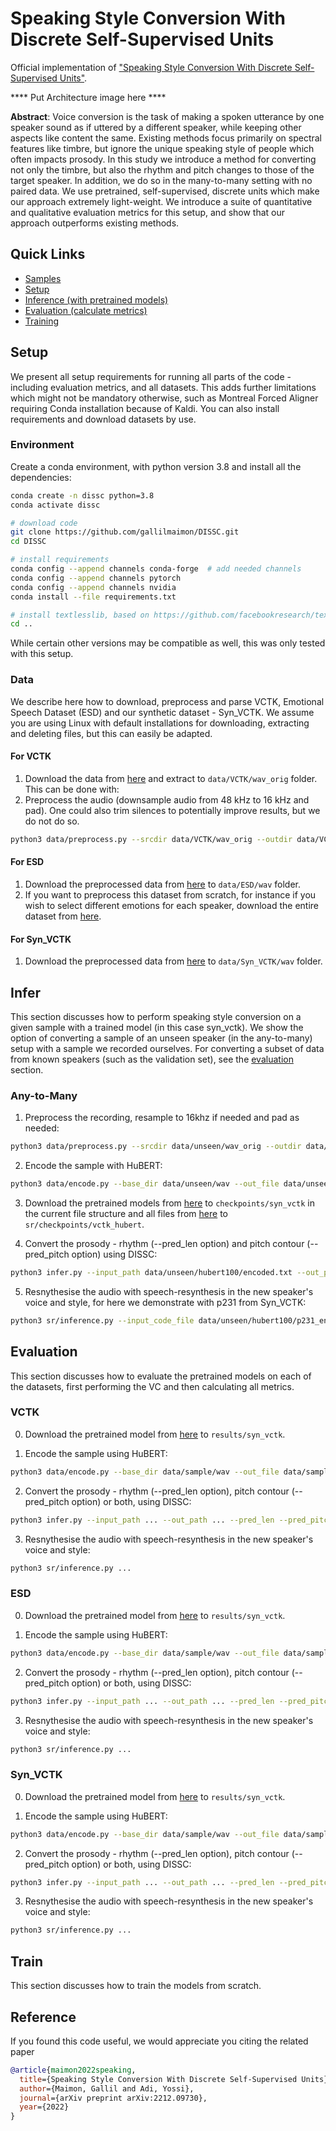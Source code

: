# Speaking Style Conversion With Discrete Self-Supervised Units
Official implementation of ["Speaking Style Conversion With Discrete Self-Supervised Units"](https://arxiv.org/abs/2212.09730).

**** Put Architecture image here ****

__Abstract__: Voice conversion is the task of making a spoken utterance by one speaker sound as if uttered by a different speaker, while keeping other aspects like content the same. Existing methods focus primarily on spectral features like timbre, but ignore the unique speaking style of people which often impacts prosody. In this study we introduce a method for converting not only the timbre, but also the rhythm and pitch changes to those of the target speaker. In addition, we do so in the many-to-many setting with no paired data. We use pretrained, self-supervised, discrete units which make our approach extremely light-weight. We introduce a suite of quantitative and qualitative evaluation metrics for this setup, and show that our approach outperforms existing methods.

## Quick Links
* [Samples](https://pages.cs.huji.ac.il/adiyoss-lab/dissc/)
* [Setup](#setup)
* [Inference (with pretrained models)](#infer)
* [Evaluation (calculate metrics)](#evaluation)
* [Training](#train)

## Setup
We present all setup requirements for running all parts of the code - including evaluation metrics, and all datasets. This adds further limitations which might not be mandatory otherwise, such as Montreal Forced Aligner requiring Conda installation because of Kaldi. You can also install requirements and download datasets by use.

### Environment
Create a conda environment, with python version 3.8 and install all the dependencies:
```sh
conda create -n dissc python=3.8
conda activate dissc

# download code
git clone https://github.com/gallilmaimon/DISSC.git
cd DISSC

# install requirements
conda config --append channels conda-forge  # add needed channels
conda config --append channels pytorch
conda config --append channels nvidia
conda install --file requirements.txt

# install textlesslib, based on https://github.com/facebookresearch/textlesslib#installation
cd ..

```

While certain other versions may be compatible as well, this was only tested with this setup.

### Data
We describe here how to download, preprocess and parse VCTK, Emotional Speech Dataset (ESD) and our synthetic dataset - Syn_VCTK. We assume you are using Linux with default installations for downloading, extracting and deleting files, but this can easily be adapted.

#### For VCTK
1. Download the data from [here](https://datashare.ed.ac.uk/handle/10283/3443) and extract to ```data/VCTK/wav_orig``` folder. This can be done with:
2. Preprocess the audio (downsample audio from 48 kHz to 16 kHz and pad). One could also trim silences to potentially improve results, but we do not do so.
```sh
python3 data/preprocess.py --srcdir data/VCTK/wav_orig --outdir data/VCTK/wav --pad --postfix mic2.flac
```

#### For ESD
1. Download the preprocessed data from [here](https://drive.google.com/file/d/1pX-G5geLLHc0852ZD_YlJwNa8_NKspaL/view?usp=share_link) to ```data/ESD/wav``` folder.
2. If you want to preprocess this dataset from scratch, for instance if you wish to select different emotions for each speaker, download the entire dataset from [here](https://drive.google.com/file/d/1scuFwqh8s7KIYAfZW1Eu6088ZAK2SI-v/view).

#### For Syn_VCTK
1. Download the preprocessed data from [here](https://drive.google.com/file/d/1xOBGa-t2z8fSTU8aveVgiVsILdNVzvaG/view?usp=share_link) to ```data/Syn_VCTK/wav``` folder.


## Infer
This section discusses how to perform speaking style conversion on a given sample with a trained model (in this case syn_vctk). We show the option of converting a sample of an unseen speaker (in the any-to-many) setup with a sample we recorded ourselves. For converting a subset of data from known speakers (such as the validation set), see the [evaluation](#evaluation) section.

### Any-to-Many
1. Preprocess the recording, resample to 16khz if needed and pad as needed:
```sh
python3 data/preprocess.py --srcdir data/unseen/wav_orig --outdir data/unseen/wav --pad --postfix .wav
```

2. Encode the sample with HuBERT:
```sh
python3 data/encode.py --base_dir data/unseen/wav --out_file data/unseen/hubert100/encoded.txt --device cuda:0
```

3. Download the pretrained models from [here](https://drive.google.com/drive/folders/1oTvW0lxIyrPuEUchfTBSXYpdNMUUXh6n?usp=share_link) to ```checkpoints/syn_vctk``` in the current file structure and all files from [here](https://drive.google.com/drive/folders/1LNP0u35EuBeGmXG5UIjyQnlWS78F2nGm?usp=share_link) to ```sr/checkpoints/vctk_hubert```.

4. Convert the prosody - rhythm (--pred_len option) and pitch contour (--pred_pitch option) using DISSC:
```sh
python3 infer.py --input_path data/unseen/hubert100/encoded.txt --out_path data/unseen/pred_hubert/ --pred_len --pred_pitch --len_model checkpoints/syn_vctk_baseline/len/ --pitch_model checkpoints/syn_vctk_baseline/pitch/ --f0_path data/Syn_VCTK/hubert100/f0_stats.pkl --vc --target_speakers p231 p239 p245 p270
```

5. Resnythesise the audio with speech-resynthesis in the new speaker's voice and style, for here we demonstrate with p231 from Syn_VCTK:
```sh
python3 sr/inference.py --input_code_file data/unseen/hubert100/p231_encoded.txt --data_path data/unseen/wav --out_path dissc_p231 --checkpoint_file sr/checkpoints/vctk_hubert --unseen_speaker --id_to_spkr data/Syn_VCTK/hubert100/id_to_spkr.pkl
```

## Evaluation
This section discusses how to evaluate the pretrained models on each of the datasets, first performing the VC and then calculating all metrics.

### VCTK
0. Download the pretrained model from [here]() to ```results/syn_vctk```.

1. Encode the sample using HuBERT:
```sh
python3 data/encode.py --base_dir data/sample/wav --out_file data/sample/hubert/encoded.txt --device cuda:0
```

2. Convert the prosody - rhythm (--pred_len option), pitch contour (--pred_pitch option) or both, using DISSC:
```sh
python3 infer.py --input_path ... --out_path ... --pred_len --pred_pitch --len_model results/vctk_baseline/len/ --pitch_model results/vctk_baseline/pitch/ --f0_path data/VCTK/hubert100/f0_stats.pkl --vc --target_speakers p245
```

3. Resnythesise the audio with speech-resynthesis in the new speaker's voice and style:
```sh
python3 sr/inference.py ...
```

### ESD
0. Download the pretrained model from [here]() to ```results/syn_vctk```.

1. Encode the sample using HuBERT:
```sh
python3 data/encode.py --base_dir data/sample/wav --out_file data/sample/hubert/encoded.txt --device cuda:0
```

2. Convert the prosody - rhythm (--pred_len option), pitch contour (--pred_pitch option) or both, using DISSC:
```sh
python3 infer.py --input_path ... --out_path ... --pred_len --pred_pitch --len_model results/vctk_baseline/len/ --pitch_model results/vctk_baseline/pitch/ --f0_path data/VCTK/hubert100/f0_stats.pkl --vc --target_speakers p245
```

3. Resnythesise the audio with speech-resynthesis in the new speaker's voice and style:
```sh
python3 sr/inference.py ...
```

### Syn_VCTK
0. Download the pretrained model from [here]() to ```results/syn_vctk```.

1. Encode the sample using HuBERT:
```sh
python3 data/encode.py --base_dir data/sample/wav --out_file data/sample/hubert/encoded.txt --device cuda:0
```

2. Convert the prosody - rhythm (--pred_len option), pitch contour (--pred_pitch option) or both, using DISSC:
```sh
python3 infer.py --input_path ... --out_path ... --pred_len --pred_pitch --len_model results/vctk_baseline/len/ --pitch_model results/vctk_baseline/pitch/ --f0_path data/VCTK/hubert100/f0_stats.pkl --vc --target_speakers p245
```

3. Resnythesise the audio with speech-resynthesis in the new speaker's voice and style:
```sh
python3 sr/inference.py ...
```


## Train
This section discusses how to train the models from scratch.

## Reference
If you found this code useful, we would appreciate you citing the related paper
```bib
@article{maimon2022speaking,
  title={Speaking Style Conversion With Discrete Self-Supervised Units},
  author={Maimon, Gallil and Adi, Yossi},
  journal={arXiv preprint arXiv:2212.09730},
  year={2022}
}
```
